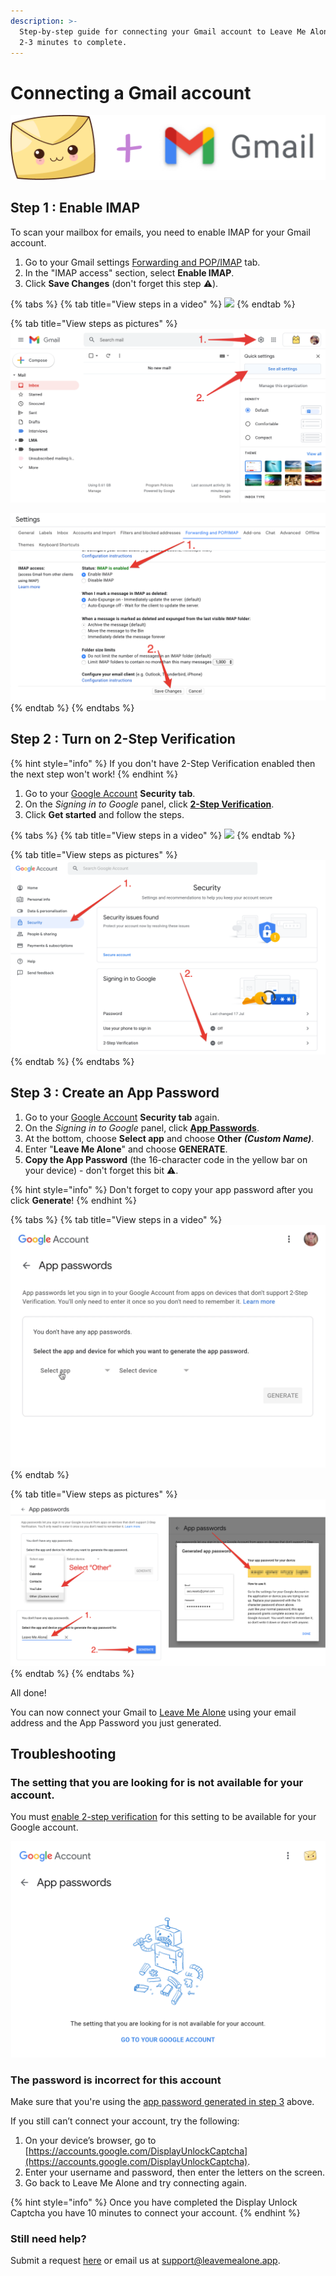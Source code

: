 ```yaml
---
description: >-
  Step-by-step guide for connecting your Gmail account to Leave Me Alone. Takes
  2-3 minutes to complete.
---
```


# Connecting a Gmail account

![](../.gitbook/assets/lma-plus-gmail%20%281%29.png)

## Step 1 : Enable IMAP

To scan your mailbox for emails, you need to enable IMAP for your Gmail account.

1. Go to your Gmail settings [Forwarding and POP/IMAP](https://mail.google.com/mail/#settings/fwdandpop) tab.
2. In the "IMAP access" section, select **Enable IMAP**.
3. Click **Save Changes** \(don't forget this step ⚠️\).

{% tabs %}
{% tab title="View steps in a video" %}
![](../.gitbook/assets/1-enable-imap-2.gif)
{% endtab %}

{% tab title="View steps as pictures" %}
![Go to your Gmail settings](../.gitbook/assets/1-settings.png)

![Enable IMAP and click Save Changes](../.gitbook/assets/1gmail-settings-with-save-numbered.png)
{% endtab %}
{% endtabs %}



## Step 2 : Turn on 2-Step Verification

{% hint style="info" %}
If you don't have 2-Step Verification enabled then the next step won't work!
{% endhint %}

1. Go to your [Google Account](https://myaccount.google.com/) **Security** **tab**.
2. On the _Signing in to Google_ panel, click [**2-Step Verification**](https://myaccount.google.com/signinoptions/two-step-verification).
3. Click **Get started** and follow the steps.

{% tabs %}
{% tab title="View steps in a video" %}
![](../.gitbook/assets/2-enable-2fa.gif)
{% endtab %}

{% tab title="View steps as pictures" %}
![Go to your Security settings and turn on 2-Step Verification](../.gitbook/assets/2gmail-2fa.png)
{% endtab %}
{% endtabs %}



## Step 3 : Create an App Password

1. Go to your [Google Account](https://myaccount.google.com/) **Security tab** again.
2. On the _Signing in to Google_ panel, click [**App Passwords**](https://myaccount.google.com/apppasswords).
3. At the bottom, choose **Select app** and choose **Other** _**\(Custom Name\)**_.
4. Enter "**Leave Me Alone**" and choose **GENERATE**.
5. **Copy the App Password** \(the 16-character code in the yellow bar on your device\) - don't forget this bit ️⚠️.

{% hint style="info" %}
Don't forget to copy your app password after you click **Generate**!
{% endhint %}

{% tabs %}
{% tab title="View steps in a video" %}
![](../.gitbook/assets/3-app-password.gif)
{% endtab %}

{% tab title="View steps as pictures" %}
![](../.gitbook/assets/3-app-password.png)
{% endtab %}
{% endtabs %}

All done!

You can now connect your Gmail to [Leave Me Alone](https://leavemealone.app/) using your email address and the App Password you just generated.

## Troubleshooting

### The setting that you are looking for is not available for your account.

You must [enable 2-step verification](connecting-gmail.md#step-2-turn-on-2-step-verification) for this setting to be available for your Google account.

![](../.gitbook/assets/setting-not-found.png)

### The password is incorrect for this account

Make sure that you're using the [app password generated in step 3](connecting-gmail.md#step-3-create-an-app-password) above.

​​If you still can’t connect your account, try the following:  
  
1. On your device’s browser, go to [https://accounts.google.com/DisplayUnlockCaptcha](https://accounts.google.com/DisplayUnlockCaptcha).  
2. Enter your username and password, then enter the letters on the screen.  
3. Go back to Leave Me Alone and try connecting again.

{% hint style="info" %}
Once you have completed the Display Unlock Captcha you have 10 minutes to connect your account.
{% endhint %}

### Still need help?

Submit a request [here](https://leavemealone.app/feedback) or email us at [support@leavemealone.app](mailto:support@leavemealone.app).

